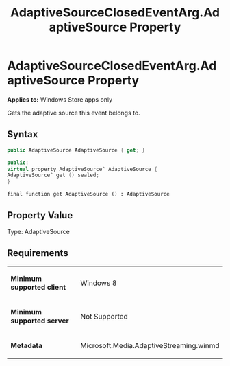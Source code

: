 ﻿---
title: AdaptiveSourceClosedEventArg.AdaptiveSource Property
TOCTitle: AdaptiveSource Property
ms:assetid: 1f542639-8caf-417e-ada5-0dd92453ca1c
ms:mtpsurl: https://msdn.microsoft.com/en-us/library/JJ822698(v=VS.90)
ms:contentKeyID: 50079453
ms.date: 11/19/2012
mtps_version: v=VS.90
dev_langs:
- csharp
- c++
- jscript
---

# AdaptiveSourceClosedEventArg.AdaptiveSource Property

**Applies to:** Windows Store apps only

Gets the adaptive source this event belongs to.

## Syntax

``` csharp
public AdaptiveSource AdaptiveSource { get; }
```

``` c++
public:
virtual property AdaptiveSource^ AdaptiveSource {
AdaptiveSource^ get () sealed;
}
```

``` jscript
final function get AdaptiveSource () : AdaptiveSource
```

## Property Value

Type: AdaptiveSource

## Requirements

<table>
<colgroup>
<col style="width: 50%" />
<col style="width: 50%" />
</colgroup>
<tbody>
<tr class="odd">
<td><p><strong>Minimum supported client</strong></p></td>
<td><p>Windows 8</p></td>
</tr>
<tr class="even">
<td><p><strong>Minimum supported server</strong></p></td>
<td><p>Not Supported</p></td>
</tr>
<tr class="odd">
<td><p><strong>Metadata</strong></p></td>
<td><p>Microsoft.Media.AdaptiveStreaming.winmd</p></td>
</tr>
</tbody>
</table>

